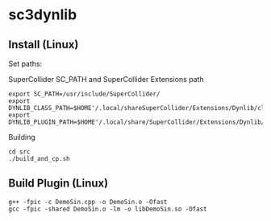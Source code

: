 # sc3dynlib

## Install (Linux)

Set paths:

SuperCollider SC_PATH and SuperCollider Extensions path

```
export SC_PATH=/usr/include/SuperCollider/
export DYNLIB_CLASS_PATH=$HOME'/.local/shareSuperCollider/Extensions/Dynlib/classes/'
export DYNLIB_PLUGIN_PATH=$HOME'/.local/share/SuperCollider/Extensions/Dynlib/plugins/'
```

Building

```
cd src
./build_and_cp.sh
```

## Build Plugin (Linux)

```
g++ -fpic -c DemoSin.cpp -o DemoSin.o -Ofast
gcc -fpic -shared DemoSin.o -lm -o libDemoSin.so -Ofast
```